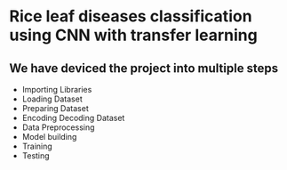 # Rice leaf diseases classification using CNN with transfer learning
## We have deviced the project into multiple steps
- Importing Libraries
- Loading Dataset
- Preparing Dataset
- Encoding Decoding Dataset
- Data Preprocessing
- Model building
- Training
- Testing
